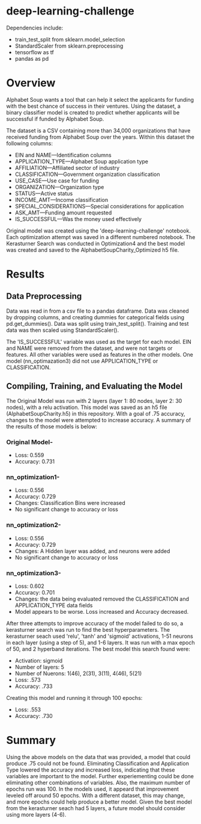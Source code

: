# deep-learning-challenge
Dependencies include:
- train_test_split from sklearn.model_selection
- StandardScaler from sklearn.preprocessing 
- tensorflow as tf
- pandas as pd

# Overview 
Alphabet Soup wants a tool that can help it select the applicants for funding with the best chance of success in their ventures. Using the dataset, a binary classifier model is created to predict whether applicants will be successful if funded by Alphabet Soup.

The dataset is a CSV containing more than 34,000 organizations that have received funding from Alphabet Soup over the years. Within this dataset the following columns:

- EIN and NAME—Identification columns
- APPLICATION_TYPE—Alphabet Soup application type
- AFFILIATION—Affiliated sector of industry
- CLASSIFICATION—Government organization classification
- USE_CASE—Use case for funding
- ORGANIZATION—Organization type
- STATUS—Active status
- INCOME_AMT—Income classification
- SPECIAL_CONSIDERATIONS—Special considerations for application
- ASK_AMT—Funding amount requested
- IS_SUCCESSFUL—Was the money used effectively

Original model was created using the 'deep-learning-challenge' notebook. Each optimization attempt was saved in a different numbered notebook. The Kerasturner Search was conducted in Optimization4 and the best model was created and saved to the AlphabetSoupCharity_Optimized h5 file.

# Results
## Data Preprocessing
Data was read in from a csv file to a pandas dataframe. Data was cleaned by dropping columns, and creating dummies for categorical fields using pd.get_dummies(). Data was split using train_test_split(). Training and test data was then scaled using StandardScaler().

The 'IS_SUCCESSFUL' variable was used as the target for each model.
EIN and NAME were removed from the dataset, and were not targets or features.
All other variables were used as features in the other models. One model (nn_optimazation3) did not use APPLICATION_TYPE or CLASSIFICATION.

## Compiling, Training, and Evaluating the Model
The Original Model was run with 2 layers (layer 1: 80 nodes, layer 2: 30 nodes), with a relu activation. This model was saved as an h5 file (AlphabetSoupCharity.h5) in this repository. With a goal of .75 accuracy, changes to the model were attempted to increase accuracy. A summary of the results of those models is below:

### Original Model-
*   Loss: 0.559
*   Accuracy: 0.731

### nn_optimization1-
*   Loss: 0.556
*   Accuracy: 0.729
*   Changes: Classification Bins were increased
*   No significant change to accuracy or loss

### nn_optimization2-
*   Loss: 0.556
*   Accuracy: 0.729
*   Changes: A Hidden layer was added, and neurons were added
*   No significant change to accuracy or loss

### nn_optimization3-
*   Loss: 0.602
*   Accuracy: 0.701
*   Changes: the data being evaluated removed the CLASSIFICATION and APPLICATION_TYPE data fields
*   Model appears to be worse. Loss increased and Accuracy decreased.

After three attempts to improve accuracy of the model failed to do so, a kerasturner search was run to find the best hyperparameters. The kerasturner seach used 'relu', 'tanh' and 'sigmoid' activations, 1-51 neurons in each layer (using a step of 5), and 1-6 layers. It was run with a max epoch of 50, and 2 hyperband iterations. The best model this search found were:
- Activation: sigmoid
- Number of layers: 5
- Number of Nuerons: 1(46), 2(31), 3(11), 4(46), 5(21)
- Loss: .573
- Accuracy: .733

Creating this model and running it through 100 epochs:
- Loss: .553
- Accuracy: .730

# Summary
Using the above models on the data that was provided, a model that could produce .75 could not be found. Eliminating Classification and Application Type lowered the accuracy and increased loss, indicating that these variables are important to the model. Further experiementing could be done eliminating other combinations of variables. Also, the maximum number of epochs run was 100. In the models used, it appeard that improvement leveled off around 50 epochs. With a different dataset, this may change, and more epochs could help produce a better model. Given the best model from the kerasturner seach had 5 layers, a future model should consider using more layers (4-6).